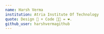 ```yaml
---
name: Harsh Verma
institution: Atria Institute Of Technology
quote: Design 🎨 + Code 👨‍💻 = ❤️.
github_user: harshvermagithub
---
```


